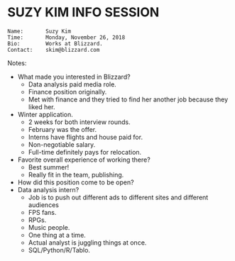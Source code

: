 # SUZY KIM INFO SESSION

```
Name:       Suzy Kim
Time:       Monday, November 26, 2018
Bio:        Works at Blizzard.
Contact:    skim@blizzard.com
```

Notes:

- What made you interested in Blizzard?
  - Data analysis paid media role.
  - Finance position originally.
  - Met with finance and they tried to find her another job because they liked her.
- Winter application.
  - 2 weeks for both interview rounds.
  - February was the offer.
  - Interns have flights and house paid for.
  - Non-negotiable salary.
  - Full-time definitely pays for relocation.
- Favorite overall experience of working there?
  - Best summer!
  - Really fit in the team, publishing.
- How did this position come to be open?
- Data analysis intern?
  - Job is to push out different ads to different sites and different audiences
  - FPS fans.
  - RPGs.
  - Music people.
  - One thing at a time.
  - Actual analyst is juggling things at once.
  - SQL/Python/R/Tablo.
